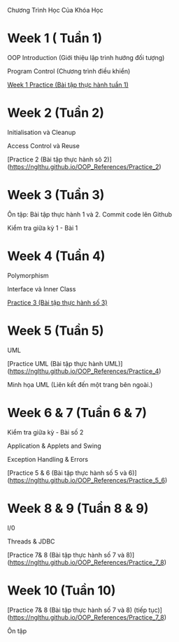 Chương Trình Học Của Khóa Học

# Week 1 ( Tuần 1)

OOP Introduction (Giới thiệu lập trình hướng đối tượng)

Program Control (Chương trình điều khiển)

[Week 1 Practice (Bài tập thực hành tuần 1)](https://nglthu.github.io/OOP_References/Practice_1)

 

# Week 2 (Tuần 2)

Initialisation và Cleanup

Access Control và Reuse

[Practice 2 (Bài tập thực hành sô 2)] (https://nglthu.github.io/OOP_References/Practice_2)

# Week 3 (Tuần 3)

Ôn tập: Bài tập thực hành 1 và 2. Commit code lên Github

Kiểm tra giữa kỳ 1 - Bài 1

# Week 4 (Tuần 4)

Polymorphism

Interface và Inner Class 

[Practice 3 (Bài tập thực hành số 3)](https://nglthu.github.io/OOP_References/Practice_3)

# Week 5 (Tuần 5)

UML

[Practice UML (Bài tập thực hành UML)] (https://nglthu.github.io/OOP_References/Practice_4)

Minh họa UML (Liên kết đến một trang bên ngoài.)

# Week 6 & 7 (Tuần 6 & 7)

Kiểm tra giữa kỳ - Bài số 2

Application & Applets and Swing

Exception Handling & Errors

[Practice 5 & 6 (Bài tập thực hành số 5 và 6)] (https://nglthu.github.io/OOP_References/Practice_5_6)

# Week 8 & 9 (Tuần 8 & 9)

I/0

Threads & JDBC

[Practice 7& 8 (Bài tập thực hành số 7 và 8)] (https://nglthu.github.io/OOP_References/Practice_7_8)

# Week 10 (Tuần 10)

[Practice 7& 8 (Bài tập thực hành số 7 và 8) (tiếp tục)] (https://nglthu.github.io/OOP_References/Practice_7_8)

Ôn tập
